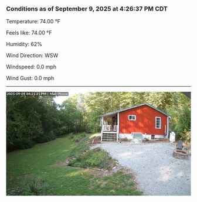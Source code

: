 ### Conditions as of September 9, 2025 at 4:26:37 PM CDT 

Temperature: 74.00 &deg;F

Feels like: 74.00 &deg;F

Humidity: 62%

Wind Direction: WSW

Windspeed: 0.0 mph

Wind Gust: 0.0 mph

---

<img src="./images/latest.jpeg"/>

